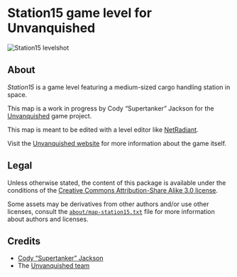 Station15 game level for Unvanquished
=====================================

![Station15 levelshot](meta/station15/station15.png)


About
-----

_Station15_ is a game level featuring a medium-sized cargo handling station in space.

This map is a work in progress by Cody “Supertanker” Jackson for the [Unvanquished](https://unvanquished.net) game project.

This map is meant to be edited with a level editor like [NetRadiant](https://netradiant.gitlab.io/).

Visit the [Unvanquished website](https://unvanquished.net/) for more information about the game itself.


Legal
-----

Unless otherwise stated, the content of this package is available under the conditions of the [Creative Commons Attribution-Share Alike 3.0 license](https://creativecommons.org/licenses/by-sa/3.0/).

Some assets may be derivatives from other authors and/or use other licenses, consult the [`about/map-station15.txt`](about/map-station15.txt) file for more information about authors and licenses.


Credits
-------

- [Cody “Supertanker” Jackson](https://jacksontech.net)
- The [Unvanquished team](https://unvanquished.net/about/)
